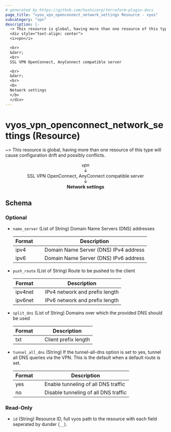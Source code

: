 ```yaml
---
# generated by https://github.com/hashicorp/terraform-plugin-docs
page_title: "vyos_vpn_openconnect_network_settings Resource - vyos"
subcategory: "vpn"
description: |-
  ~> This resource is global, having more than one resource of this type will cause configuration drift and possibly conflicts.
  <div style="text-align: center">
  <i>vpn</i>

  <br>
  &darr;
  <br>
  SSL VPN OpenConnect, AnyConnect compatible server

  <br>
  &darr;
  <br>
  <b>
  Network settings
  </b>
  </div>
---
```


# vyos_vpn_openconnect_network_settings (Resource)

~> This resource is global, having more than one resource of this type will cause configuration drift and possibly conflicts.

<div style="text-align: center">
<i>vpn</i>

<br>
&darr;
<br>
SSL VPN OpenConnect, AnyConnect compatible server

<br>
&darr;
<br>
<b>
Network settings
</b>
</div>



<!-- schema generated by tfplugindocs -->
## Schema

### Optional

- `name_server` (List of String) Domain Name Servers (DNS) addresses

    |  Format &emsp; | Description  |
    |----------|---------------|
    |  ipv4  &emsp; |  Domain Name Server (DNS) IPv4 address  |
    |  ipv6  &emsp; |  Domain Name Server (DNS) IPv6 address  |
- `push_route` (List of String) Route to be pushed to the client

    |  Format &emsp; | Description  |
    |----------|---------------|
    |  ipv4net  &emsp; |  IPv4 network and prefix length  |
    |  ipv6net  &emsp; |  IPv6 network and prefix length  |
- `split_dns` (List of String) Domains over which the provided DNS should be used

    |  Format &emsp; | Description  |
    |----------|---------------|
    |  txt  &emsp; |  Client prefix length  |
- `tunnel_all_dns` (String) If the tunnel-all-dns option is set to yes, tunnel all DNS queries via the VPN. This is the default when a default route is set.

    |  Format &emsp; | Description  |
    |----------|---------------|
    |  yes  &emsp; |  Enable tunneling of all DNS traffic  |
    |  no  &emsp; |  Disable tunneling of all DNS traffic  |

### Read-Only

- `id` (String) Resource ID, full vyos path to the resource with each field seperated by dunder (`__`).
